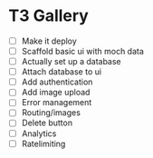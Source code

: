 # T3 Gallery

 - [ ] Make it deploy
 - [ ] Scaffold basic ui with moch data
 - [ ] Actually set up a database
 - [ ] Attach database to ui
 - [ ] Add authentication
 - [ ] Add image upload
 - [ ] Error management
 - [ ] Routing/images
 - [ ] Delete button
 - [ ] Analytics
 - [ ] Ratelimiting
